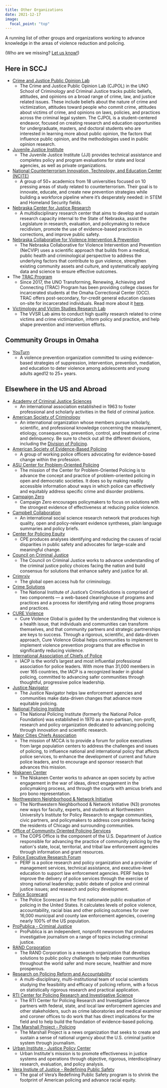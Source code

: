 ```yaml
---
title: Other Organizations
date: 2021-12-17
image:
  focal_point: "top"
---
```


A running list of other groups and organizations working to advance knowledge in the areas of violence reduction and policing.

<!--more-->

(Who are we missing? [Let us know!](mailto:viprlabuno@gmail.com))

## Here in SCCJ

* [Crime and Justice Public Opinion Lab](https://cjpolab.wixsite.com/cjpol)
  - The Crime and Justice Public Opinion Lab (CJPOL) in the UNO School of Criminology and Criminal Justice tracks public beliefs, attitudes, and opinions on a broad range of crime, law, and justice related issues. These include beliefs about the nature of crime and victimization, attitudes toward people who commit crime, attitudes about victims of crime, and opinions on laws, policies, and practices across the criminal legal system. The CJPOL is a student-centered endeavor, focused on creating research and education opportunities for undergraduate, masters, and doctoral students who are interested in learning more about public opinion, the factors that influence public opinion, and the methodologies used in public opinion research.
* [Juvenile Justice Institute](https://www.unomaha.edu/college-of-public-affairs-and-community-service/juvenile-justice-institute/index.php)
  - The Juvenile Justice Institute (JJI) provides technical assistance and completes policy and program evaluations for state and local agencies, as well as private organizations.
* [National Counterterrorism Innovation, Technology, and Education Center (NCITE)](https://www.unomaha.edu/ncite/index.php)
  - A group of 50+ academics from 18 universities focused on 10 pressing areas of study related to counterterrorism. Their goal is to innovate, educate, and create new prevention strategies while building a workforce pipeline where it’s desperately needed: in STEM and Homeland Security fields.
* [Nebraska Center for Justice Research](https://www.unomaha.edu/college-of-public-affairs-and-community-service/nebraska-center-for-justice-research/index.php)
  - A multidisciplinary research center that aims to develop and sustain research capacity internal to the State of Nebraska, assist the Legislature in research, evaluation, and policymaking to reduce recidivism, promote the use of evidence-based practices in corrections, and improve public safety.
* [Nebraska Collaborative for Violence Intervention & Prevention](https://www.unomaha.edu/college-of-public-affairs-and-community-service/criminology-and-criminal-justice/research/ne-collaborative-for-violence-intervention.php)
  - The Nebraska Collaborative for Violence Intervention and Prevention (NeCVIP) uses a scientific approach that builds from a medical, public health and criminological perspective to address the underlying factors that contribute to gun violence, strengthen existing community assets and culture, and systematically applying data and science to ensure effective outcomes.
* The [TRAC Program](trac_brochure.pdf)
  - Since 2017, the UNO Transforming, Renewing, Achieving and Connecting (TRAC) Program has been providing college classes for incarcerated students at the Omaha Correctional Center (OCC). TRAC offers post-secondary, for-credit general education classes on-site for incarcerated individuals. Read more about it [here](https://www.unomaha.edu/college-of-public-affairs-and-community-service/news/2023/08/a-new-home-the-trac-program-partners-with-the-school-of-criminology-and-criminal-justice-at-uno.php).
* [Victimology and Victim Studies Research Lab](https://vvsrlab.org/)
  - The VVSR Lab aims to conduct high quality research related to crime victims and crime victimization, inform policy and practice, and help shape prevention and intervention efforts.

## Community Groups in Omaha

* [YouTurn](https://shareomaha.org/nonprofit/youturn)
  - A violence prevention organization committed to using evidence-based strategies of suppression, intervention, prevention, mediation, and education to deter violence among adolescents and young adults aged12 to 25+ years. 
  
## Elsewhere in the US and Abroad

* [Academy of Criminal Justice Sciences](https://www.acjs.org/)
  - An international association established in 1963 to foster professional and scholarly activities in the field of criminal justice.
* [American Society of Criminology](https://asc41.com/)
  - An international organization whose members pursue scholarly, scientific, and professional knowledge concerning the measurement, etiology, consequences, prevention, control, and treatment of crime and delinquency. Be sure to check out all the different divisions, including the [Division of Policing](https://ascpolicing.org/).
* [American Society of Evidence-Based Policing](https://www.americansebp.org/)
  - A group of working police officers advocating for evidence-based change within the profession.
* [ASU Center for Problem-Oriented Policing](https://popcenter.asu.edu/)
  - The mission of the Center for Problem-Oriented Policing is to advance the concept and practice of problem-oriented policing in open and democratic societies. It does so by making readily accessible information about ways in which police can effectively and equitably address specific crime and disorder problems.
* [Campaign Zero](https://campaignzero.org/)
  - Campaign Zero encourages policymakers to focus on solutions with the strongest evidence of effectiveness at reducing police violence.
* [Campbell Collaboration](https://campbellcollaboration.org)
  - An international social science research network that produces high quality, open and policy-relevant evidence syntheses, plain language summaries and policy briefs.
* [Center for Policing Equity](https://policingequity.org/)
  - CPE produces analyses identifying and reducing the causes of racial disparities in public safety and advocates for large-scale and meaningful change.
* [Council on Criminal Justice](https://counciloncj.org/)
  - The Council on Criminal Justice works to advance understanding of the criminal justice policy choices facing the nation and build consensus for solutions that enhance safety and justice for all.
* [Crimrxiv](https://www.crimrxiv.com/)  
  - The global open access hub for criminology.
* [Crime Solutions](https://crimesolutions.ojp.gov/)
  - The National Institute of Justice’s CrimeSolutions is comprised of two components — a web-based clearinghouse of programs and practices and a process for identifying and rating those programs and practices.
* [CURE Violence](https://cvg.org/)
  - Cure Violence Global is guided by the understanding that violence is a health issue, that individuals and communities can transform themselves, and that community partners and strategic partnerships are keys to success. Through a rigorous, scientific, and data-driven approach, Cure Violence Global helps communities to implement to implement violence prevention programs that are effective in significantly reducing violence.
* [International Association of Chiefs of Police](https://www.theiacp.org/)
  - IACP is the world’s largest and most influential professional association for police leaders. With more than 31,000 members in over 165 countries, the IACP is a recognized leader in global policing, committed to advancing safer communities through thoughtful, progressive police leadership.
* [Justice Navigator](https://justicenavigator.org/)
  - The Justice Navigator helps law enforcement agencies and communities make data-driven changes that advance more equitable policing.
* [National Policing Institute](https://policinginstitute.org)
  - The National Policing Institute (formerly the National Police Foundation) was established in 1970 as a non-partisan, non-profit, research and policy organization dedicated to advancing policing through innovation and scientific research.
* [Major Cities Chiefs Association](https://majorcitieschiefs.com/)
  - The mission of MCCA is to provide a forum for police executives from large population centers to address the challenges and issues of policing, to influence national and international policy that affects police services, to enhance the development of current and future police leaders, and to encourage and sponsor research that advances this mission.
* [Niskanen Center](https://www.niskanencenter.org/)
  - The Niskanen Center works to advance an open society by active engagement in the war of ideas, direct engagement in the policymaking process, and through the courts with amicus briefs and pro bono representation.
* [Northwestern Neighborhood & Network Initiative](https://n3networks.northwestern.edu/)
  - The Northwestern Neighborhood & Network Initiative (N3) promotes new ways for faculty, experts, and students at Northwestern University’s Institute for Policy Research to engage communities, civic partners, and policymakers to address core problems facing the residents of Chicago and surrounding communities. 
* [Office of Community Oriented Policing Services](https://cops.usdoj.gov/)
  - The COPS Office is the component of the U.S. Department of Justice responsible for advancing the practice of community policing by the nation's state, local, territorial, and tribal law enforcement agencies through information and grant resources.
* [Police Executive Research Forum](https://www.policeforum.org/)
  - PERF is a police research and policy organization and a provider of management services, technical assistance, and executive-level education to support law enforcement agencies. PERF helps to improve the delivery of police services through the exercise of strong national leadership; public debate of police and criminal justice issues; and research and policy development.
* [Police Scorecard](https://policescorecard.org/)
  - The Police Scorecard is the first nationwide public evaluation of policing in the United States. It calculates levels of police violence, accountability, racial bias and other policing outcomes for over 16,000 municipal and county law enforcement agencies, covering nearly 100% of the US population.
* [ProPublica - Criminal Justice](https://www.propublica.org/topics/criminal-justice)
  - ProPublica is an independent, nonprofit newsroom that produces investigative journalism on a range of topics including criminal justice.
* [RAND Corporation](https://www.rand.org/)
  - The RAND Corporation is a research organization that develops solutions to public policy challenges to help make communities throughout the world safer and more secure, healthier and more prosperous.
* [Research on Policing Reform and Accountability](https://policingresearch.org/)
  - A multi-disciplinary, multi-institutional team of social scientists studying the feasibility and efficacy of policing reform, with a focus on statistically rigorous research and practical application.
* [RTI Center for Policing Research and Investigative Science](https://www.rti.org/practice-area/policing)
  - The RTI Center for Policing Research and Investigative Science partners with federal, state, and local law enforcement agencies and other stakeholders, such as crime laboratories and medical examiner and coroner offices to do work that has direct implications for the field and to help build the foundation of evidence-based policing.
* [The Marshall Project - Policing](https://www.themarshallproject.org/records/48-policing)
  - The Marshall Project is a news organization that seeks to create and sustain a sense of national urgency about the U.S. criminal justice system through journalism.
* [Urban Institute - Justice Policy Center](https://www.urban.org/policy-centers/justice-policy-center/sound-strategies-combating-crime-and-promoting-public-safety) 
  - Urban Institute's mission is to promote effectiveness in justice systems and operations through objective, rigorous, interdisciplinary research, evaluation, and policy analysis.
* [Vera Instiute of Justice - Redefining Public Safety](https://www.vera.org/centers/redefining-public-safety)
  - The goal of Vera’s Redefining Public Safety program is to shrink the footprint of American policing and advance racial equity. 
  
  
